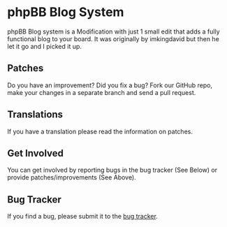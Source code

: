 # phpBB Blog System

phpBB Blog system is a Modification with just 1 small edit that adds a fully functional blog to your board. It was originally by imkingdavid but then he let it go and I picked it up.

## Patches

Do you have an improvement? Did you fix a bug? Fork our GitHub repo, make your changes in a separate branch and send a pull request.

## Translations

If you have a translation please read the information on patches.

## Get Involved

You can get involved by reporting bugs in the bug tracker (See Below) or provide patches/improvements (See Above).

## Bug Tracker

If you find a bug, please submit it to the [bug tracker](https://github.com/phpBB-Blog/phpBB-Blog/issues).
